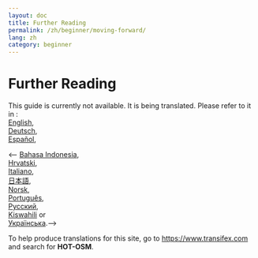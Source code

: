 ```yaml
---
layout: doc
title: Further Reading
permalink: /zh/beginner/moving-forward/
lang: zh
category: beginner
---
```


Further Reading
===============

This guide is currently not available. It is being translated. Please refer to it in :  
[English](/en/beginner/moving-forward/),  
[Deutsch](/de/beginner/moving-forward/),  
[Español](/es/beginner/moving-forward/),  

<-- [Bahasa Indonesia](/bi/beginner/moving-forward/),  
[Hrvatski](/hr/beginner/moving-forward/),  
[Italiano](/it/beginner/moving-forward/),  
[日本語](/ja/beginner/moving-forward/),  
[Norsk](/nb/beginner/moving-forward/),  
[Português](/pt/beginner/moving-forward/),  
[Русский](/ru/beginner/moving-forward/),  
[Kiswahili](/sw/beginner/moving-forward/) or  
[Українська](/uk/beginner/moving-forward/).-->

To help produce translations for this site, go to <https://www.transifex.com> and search for **HOT-OSM**.  
